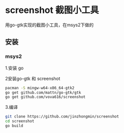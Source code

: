 # screenshot 截图小工具
用go-gtk实现的截图小工具，在msys2下做的
## 安装
### msys2
1.安装 go

2安装go-gtk 和 screenshot

```  bash
pacman -S mingw-w64-x86_64-gtk2
go get github.com/mattn/go-gtk/gtk
go get github.com/vova616/screenshot
```

3.编译
``` bash
git clone https://github.com/jinzhongmin/screenshot
cd screenshot
go build
```

